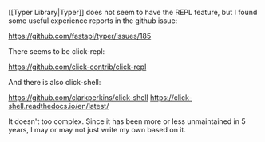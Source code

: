 [[Typer Library|Typer]] does not seem to have the REPL feature, but I found some useful experience reports in the github issue:

https://github.com/fastapi/typer/issues/185

There seems to be click-repl:

https://github.com/click-contrib/click-repl

And there is also click-shell:

https://github.com/clarkperkins/click-shell
https://click-shell.readthedocs.io/en/latest/

It doesn't too complex. Since it has been more or less unmaintained in 5 years, I may or may not just write my own based on it.






